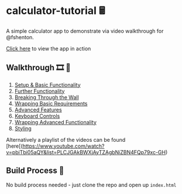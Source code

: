 # calculator-tutorial 🖩

A simple calculator app to demonstrate via video walkthrough for @fshenton.

[Click here](https://pookage.github.io/calculator-tutorial/) to view the app in action

## Walkthrough 🎞️ 📓

1. [Setup & Basic Functionality](https://youtu.be/pbiTbi05aQY)
2. [Further Functionality](https://youtu.be/hG_GJYvnR9I)
3. [Breaking Through the Wall](https://youtu.be/5kJtj2F2C9Y)
4. [Wrapping Basic Requirements](https://youtu.be/N6vtclPxrmc)
5. [Advanced Features](https://youtu.be/RdcPsdZIxhs)
6. [Keyboard Controls](https://youtu.be/iqneLziQEog)
7. [Wrapping Advanced Functionality](https://youtu.be/9_L_NbXlib0)
8. [Styling](https://youtu.be/XmPBc1evLYA)

Alternatively a playlist of the videos can be found [here[(https://www.youtube.com/watch?v=pbiTbi05aQY&list=PLCJGAkBWXjAyTZAgbNiZBN4FQp79xc-GH)

## Build Process 🔧

No build process needed - just clone the repo and open up `index.html`
